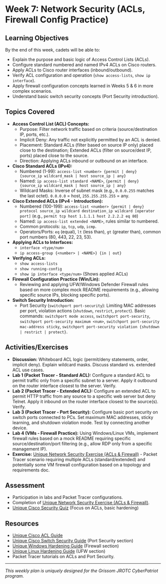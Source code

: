 # Week 7: Network Security (ACLs, Firewall Config Practice)

## Learning Objectives

By the end of this week, cadets will be able to:
-   Explain the purpose and basic logic of Access Control Lists (ACLs).
-   Configure standard numbered and named IPv4 ACLs on Cisco routers.
-   Apply ACLs to Cisco router interfaces (inbound/outbound).
-   Verify ACL configuration and operation (`show access-lists`, `show ip interface`).
-   Apply firewall configuration concepts learned in Weeks 5 & 6 in more complex scenarios.
-   Understand basic switch security concepts (Port Security introduction).

## Topics Covered

-   **Access Control List (ACL) Concepts:**
    -   Purpose: Filter network traffic based on criteria (source/destination IP, ports, etc.).
    -   Implicit Deny: Any traffic not explicitly permitted by an ACL is denied.
    -   Placement: Standard ACLs (filter based on source IP only) placed close to the destination; Extended ACLs (filter on source/dest IP, ports) placed close to the source.
    -   Direction: Applying ACLs inbound or outbound on an interface.
-   **Cisco Standard ACLs (IPv4):**
    -   Numbered (1-99): `access-list <number> {permit | deny} {source_ip wildcard_mask | host source_ip | any}`
    -   Named: `ip access-list standard <NAME>`, `{permit | deny} {source_ip wildcard_mask | host source_ip | any}`
    -   Wildcard Masks: Inverse of subnet mask (e.g., `0.0.0.255` matches the last octet). `0.0.0.0` = host, `255.255.255.255` = any.
-   **Cisco Extended ACLs (IPv4 - Introduction):**
    -   Numbered (100-199): `access-list <number> {permit | deny} protocol source_ip wildcard destination_ip wildcard [operator port]` (e.g., `permit tcp host 1.1.1.1 host 2.2.2.2 eq 80`)
    -   Named: `ip access-list extended <NAME>`, rules similar to numbered.
    -   Common protocols: `ip`, `tcp`, `udp`, `icmp`.
    -   Operators/Ports: `eq` (equal), `lt` (less than), `gt` (greater than), common port numbers (80, 443, 22, 23, 53).
-   **Applying ACLs to Interfaces:**
    -   `interface <type/num>`
    -   `ip access-group {<number> | <NAME>} {in | out}`
-   **Verifying ACLs:**
    -   `show access-lists`
    -   `show running-config`
    -   `show ip interface <type/num>` (Shows applied ACLs)
-   **Firewall Configuration Practice (Win/Lin):**
    -   Reviewing and applying UFW/Windows Defender Firewall rules based on more complex mock README requirements (e.g., allowing specific source IPs, blocking specific ports).
-   **Switch Security Introduction:**
    -   Port Security (`switchport port-security`): Limiting MAC addresses per port, violation actions (`shutdown`, `restrict`, `protect`). Basic commands: `switchport mode access`, `switchport port-security`, `switchport port-security maximum <num>`, `switchport port-security mac-address sticky`, `switchport port-security violation {shutdown | restrict | protect}`.

## Activities/Exercises

-   **Discussion:** Whiteboard ACL logic (permit/deny statements, order, implicit deny). Explain wildcard masks. Discuss standard vs. extended ACL use cases.
-   **Lab 1 (Packet Tracer - Standard ACL):** Configure a standard ACL to permit traffic only from a specific subnet to a server. Apply it outbound on the router interface closest to the server. Verify.
-   **Lab 2 (Packet Tracer - Extended ACL):** Configure an extended ACL to permit HTTP traffic from any source to a specific web server but deny Telnet. Apply it inbound on the router interface closest to the source(s). Verify.
-   **Lab 3 (Packet Tracer - Port Security):** Configure basic port security on switch ports connected to PCs. Set maximum MAC addresses, sticky learning, and shutdown violation mode. Test by connecting another device.
-   **Lab 4 (VMs - Firewall Practice):** Using Windows/Linux VMs, implement firewall rules based on a mock README requiring specific source/destination/port filtering (e.g., allow RDP only from a specific management IP).
-   **Exercise:** [Unique Network Security Exercise (ACLs & Firewall)](../Exercises/Networking/ACL_Firewall/README.md) - Packet Tracer scenario requiring multiple ACLs (standard/extended) and potentially some VM firewall configuration based on a topology and requirements doc.

## Assessment

-   Participation in labs and Packet Tracer configurations.
-   Completion of [Unique Network Security Exercise (ACLs & Firewall)](../Exercises/Networking/ACL_Firewall/README.md).
-   [Unique Cisco Security Quiz](../Quizzes/Quiz-Files/Cisco_Security_Quiz.md) (Focus on ACLs, basic hardening)

## Resources

-   [Unique Cisco ACL Guide](../Cisco/Guides/ACLs/README.md)
-   [Unique Cisco Switch Security Guide](../Cisco/Guides/Switch_Security/README.md) (Port Security section)
-   [Unique Windows Hardening Guide](../Windows/Guides/Hardening/README.md) (Firewall section)
-   [Unique Linux Hardening Guide](../Linux/Guides/Hardening/README.md) (UFW section)
-   Packet Tracer tutorials on ACLs and Port Security.

---
*This weekly plan is uniquely designed for the Grissom JROTC CyberPatriot program.*
